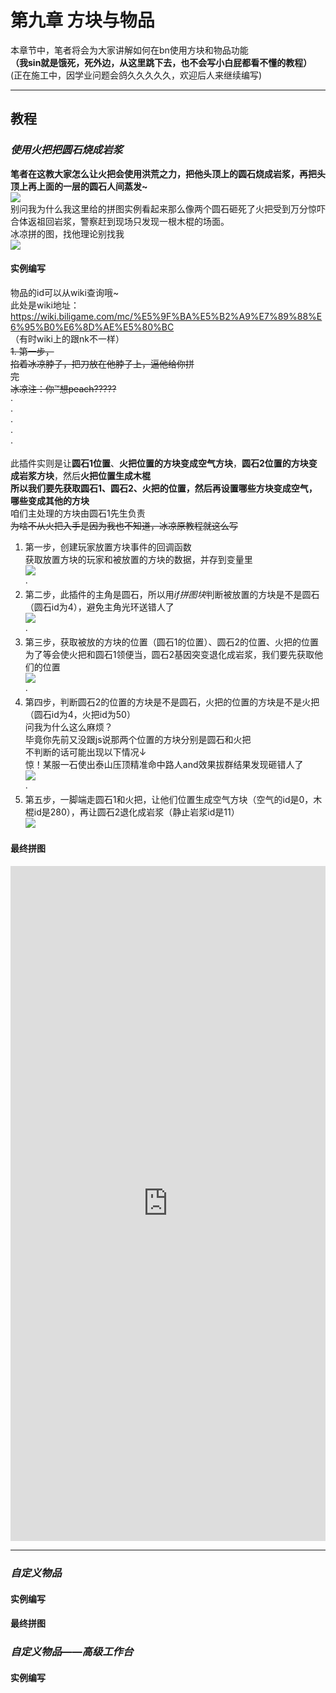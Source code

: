 # **第九章 方块与物品**    
本章节中，笔者将会为大家讲解如何在bn使用方块和物品功能    
**（我sin就是饿死，死外边，从这里跳下去，也不会写小白屁都看不懂的教程）**    
(正在施工中，因学业问题会鸽久久久久久，欢迎后人来继续编写)    
*****    
## **教程**    
### *使用火把把圆石烧成岩浆*    
**笔者在这教大家怎么让火把会使用洪荒之力，把他头顶上的圆石烧成岩浆，再把头顶上再上面的一层的圆石人间蒸发~**    
![](../images/QQ图片20200829202534_conew2.jpg)    
别问我为什么我这里给的拼图实例看起来那么像两个圆石砸死了火把受到万分惊吓合体返祖回岩浆，警察赶到现场只发现一根木棍的场面。    
冰凉拼的图，找他理论别找我    
![](../images/QQ图片20200829193154_conew3.png)    
#### 实例编写    
物品的id可以从wiki查询哦~    
此处是wiki地址：https://wiki.biligame.com/mc/%E5%9F%BA%E5%B2%A9%E7%89%88%E6%95%B0%E6%8D%AE%E5%80%BC    
（有时wiki上的跟nk不一样）    
~~1. 第一步，    
掐着冰凉脖子，把刀放在他脖子上，逼他给你拼    
完~~    
~~冰凉注：你™想peach?????~~    
·    
·    
·    
·    
·    
    
此插件实则是让**圆石1位置**、**火把位置的方块变成空气方块**，**圆石2位置的方块变成岩浆方块**，然后**火把位置生成木棍**    
**所以我们要先获取圆石1、圆石2、火把的位置，然后再设置哪些方块变成空气，哪些变成其他的方块**    
咱们主处理的方块由圆石1先生负责    
~~为啥不从火把入手是因为我也不知道，冰凉原教程就这么写~~    
1. 第一步，创建玩家放置方块事件的回调函数    
获取放置方块的玩家和被放置的方块的数据，并存到变量里    
![](../images/QQ图片20200829203449.png)    
·    
2. 第二步，此插件的主角是圆石，所以用*if拼图块*判断被放置的方块是不是圆石（圆石id为4），避免主角光环送错人了    
![](../images/QQ图片20200829203524.png)    
·    
3. 第三步，获取被放的方块的位置（圆石1的位置）、圆石2的位置、火把的位置    
为了等会使火把和圆石1领便当，圆石2基因突变退化成岩浆，我们要先获取他们的位置    
![](../images/QQ图片20200829203851.png)    
·    
4. 第四步，判断圆石2的位置的方块是不是圆石，火把的位置的方块是不是火把（圆石id为4，火把id为50）    
问我为什么这么麻烦？    
毕竟你先前又没跟js说那两个位置的方块分别是圆石和火把    
不判断的话可能出现以下情况↓    
惊！某服一石使出泰山压顶精准命中路人and效果拔群结果发现砸错人了    
![](../images/QQ图片20200829204511.png)    
·    
5. 第五步，一脚端走圆石1和火把，让他们位置生成空气方块（空气的id是0，木棍id是280），再让圆石2退化成岩浆（静止岩浆id是11）    
![](../images/QQ图片20200829211335.png)    
#### 最终拼图    
<iframe src="https://tools.blocklynukkit.com/showblock.html?code=show" frameborder=0 width="100%" height="1080px"></iframe>    
    
*****    
    
### *自定义物品*    
#### 实例编写    
#### 最终拼图    
### *自定义物品——高级工作台*    
#### 实例编写    
